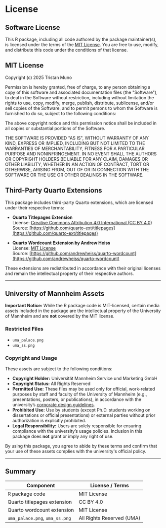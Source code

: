 # License

## Software License

This R package, including all code authored by the package maintainer(s), is licensed under the terms of the [MIT License](https://opensource.org/licenses/MIT). You are free to use, modify, and distribute this code under the conditions of that license.

## MIT License

Copyright (c) 2025 Tristan Muno

Permission is hereby granted, free of charge, to any person obtaining a copy
of this software and associated documentation files (the "Software"), to deal
in the Software without restriction, including without limitation the rights
to use, copy, modify, merge, publish, distribute, sublicense, and/or sell
copies of the Software, and to permit persons to whom the Software is
furnished to do so, subject to the following conditions:

The above copyright notice and this permission notice shall be included in all
copies or substantial portions of the Software.

THE SOFTWARE IS PROVIDED "AS IS", WITHOUT WARRANTY OF ANY KIND, EXPRESS OR
IMPLIED, INCLUDING BUT NOT LIMITED TO THE WARRANTIES OF MERCHANTABILITY,
FITNESS FOR A PARTICULAR PURPOSE AND NONINFRINGEMENT. IN NO EVENT SHALL THE
AUTHORS OR COPYRIGHT HOLDERS BE LIABLE FOR ANY CLAIM, DAMAGES OR OTHER
LIABILITY, WHETHER IN AN ACTION OF CONTRACT, TORT OR OTHERWISE, ARISING FROM,
OUT OF OR IN CONNECTION WITH THE SOFTWARE OR THE USE OR OTHER DEALINGS IN THE
SOFTWARE.

## Third-Party Quarto Extensions

This package includes third-party Quarto extensions, which are licensed under their respective terms:

- **Quarto Titlepages Extension**  
  License: [Creative Commons Attribution 4.0 International (CC BY 4.0)](https://creativecommons.org/licenses/by/4.0/)  
  Source: [https://github.com/quarto-ext/titlepages](https://github.com/quarto-ext/titlepages)

- **Quarto Wordcount Extension by Andrew Heiss**  
  License: [MIT License](https://opensource.org/licenses/MIT)  
  Source: [https://github.com/andrewheiss/quarto-wordcount](https://github.com/andrewheiss/quarto-wordcount)

These extensions are redistributed in accordance with their original licenses and remain the intellectual property of their respective authors.

---

## University of Mannheim Assets

**Important Notice:** While the R package code is MIT-licensed, certain media assets included in the package are the intellectual property of the University of Mannheim and are **not** covered by the MIT license.

### Restricted Files

- `uma_palace.png`
- `uma_ss.png`

### Copyright and Usage

These assets are subject to the following conditions:

- **Copyright Holder:** Universität Mannheim Service und Marketing GmbH  
- **Copyright Status:** All Rights Reserved  
- **Permitted Use:** These files may be used only for official, work-related purposes by staff and faculty of the University of Mannheim (e.g., presentations, posters, or publications), in accordance with the university’s [corporate design guidelines](https://www.uni-mannheim.de/en/cd/using-the-corporate-design/how-to-use-the-logo/right-to-use-the-logo/).  
- **Prohibited Use:** Use by students (except Ph.D. students working on dissertations or official presentations) or external parties without prior authorization is explicitly prohibited.  
- **Legal Responsibility:** Users are solely responsible for ensuring compliance with the university’s usage policies. Inclusion in this package does **not** grant or imply any right of use.

By using this package, you agree to abide by these terms and confirm that your use of these assets complies with the university's official policy.

---

## Summary

| Component                         | License / Terms               |
|----------------------------------|-------------------------------|
| R package code                   | MIT License                   |
| Quarto titlepages extension      | CC BY 4.0                     |
| Quarto wordcount extension       | MIT License                   |
| `uma_palace.png`, `uma_ss.png`  | All Rights Reserved (UMA)     |
